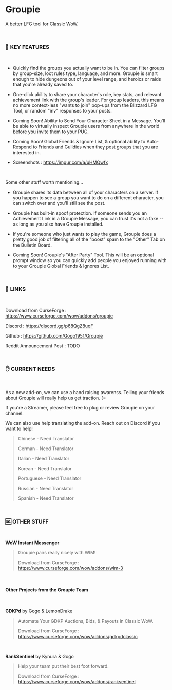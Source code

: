 # Groupie

A better LFG tool for Classic WoW.

<br>

### :gem:  **KEY FEATURES**

<br>

* Quickly find the groups you actually want to be in. You can filter groups by group-size, loot rules type, language, and more. Groupie is smart enough to hide dungeons out of your level range, and heroics or raids that you're already saved to.

* One-click ability to share your character's role, key stats, and relevant achievement link with the group's leader. For group leaders, this means no more context-less "wants to join" pop-ups from the Blizzard LFG Tool, or random "inv" responses to your posts.

* Coming Soon! Ability to Send Your Character Sheet in a Message. You'll be able to virtually inspect Groupie users from anywhere in the world before you invite them to your PUG.

* Coming Soon! Global Friends & Ignore List, & optional ability to Auto-Respond to Friends and Guildies when they post groups that you are interested in.

* Screenshots : https://imgur.com/a/uHMQwfx

<br>

Some other stuff worth mentioning...

* Groupie shares its data between all of your characters on a server. If you happen to see a group you want to do on a different character, you can switch over and you'll still see the post.

* Groupie has built-in spoof protection. If someone sends you an Achievement Link in a Groupie Message, you can trust it's not a fake -- as long as you also have Groupie installed.

* If you're someone who just wants to play the game, Groupie does a pretty good job of filtering all of the "boost" spam to the "Other" Tab on the Bulletin Board.

* Coming Soon! Groupie's "After Party" Tool. This will be an optional prompt window so you can quickly add people you enjoyed running with to your Groupie Global Friends & Ignores List.

<br>

### :link:  **LINKS**

<br>

Download from CurseForge : https://www.curseforge.com/wow/addons/groupie

Discord : https://discord.gg/p68QgZ8uqF

Github : https://github.com/Gogo1951/Groupie

Reddit Announcement Post : TODO

<br>

### :hand:  **CURRENT NEEDS**

<br>

As a new add-on, we can use a hand raising awarenss. Telling your friends about Groupie will really help us get traction. (=

If you're a Streamer, please feel free to plug or review Groupie on your channel.

We can also use help translating the add-on. Reach out on Discord if you want to help!

> Chinese - Need Translator
> 
> German - Need Translator
> 
> Italian - Need Translator
> 
> Korean - Need Translator
> 
> Portuguese - Need Translator
> 
> Russian - Need Translator
> 
> Spanish - Need Translator

<br>

### 🆒  **OTHER STUFF**

<br>

**WoW Instant Messenger**
> 
> Groupie pairs really nicely with WIM!
> 
> Download from CurseForge : https://www.curseforge.com/wow/addons/wim-3

<br>

#### Other Projects from the Groupie Team

<br>

**GDKPd** by Gogo & LemonDrake
> 
> Automate Your GDKP Auctions, Bids, & Payouts in Classic WoW.
> 
> Download from CurseForge : https://www.curseforge.com/wow/addons/gdkpdclassic

<br>

**RankSentinel** by Kynura & Gogo
> 
> Help your team put their best foot forward.
> 
> Download from CurseForge : https://www.curseforge.com/wow/addons/ranksentinel
